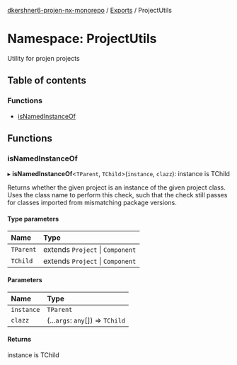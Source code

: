 [dkershner6-projen-nx-monorepo](../README.md) / [Exports](../modules.md) / ProjectUtils

# Namespace: ProjectUtils

Utility for projen projects

## Table of contents

### Functions

- [isNamedInstanceOf](ProjectUtils.md#isnamedinstanceof)

## Functions

### isNamedInstanceOf

▸ **isNamedInstanceOf**\<`TParent`, `TChild`\>(`instance`, `clazz`): instance is TChild

Returns whether the given project is an instance of the given project class.
Uses the class name to perform this check, such that the check still passes for
classes imported from mismatching package versions.

#### Type parameters

| Name | Type |
| :------ | :------ |
| `TParent` | extends `Project` \| `Component` |
| `TChild` | extends `Project` \| `Component` |

#### Parameters

| Name | Type |
| :------ | :------ |
| `instance` | `TParent` |
| `clazz` | (...`args`: `any`[]) => `TChild` |

#### Returns

instance is TChild
